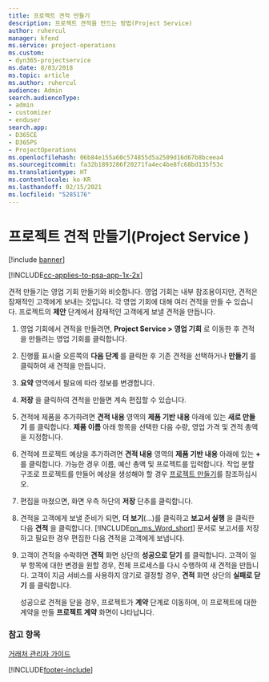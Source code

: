 ```yaml
---
title: 프로젝트 견적 만들기
description: 프로젝트 견적을 만드는 방법(Project Service)
author: ruhercul
manager: kfend
ms.service: project-operations
ms.custom:
- dyn365-projectservice
ms.date: 8/03/2018
ms.topic: article
ms.author: ruhercul
audience: Admin
search.audienceType:
- admin
- customizer
- enduser
search.app:
- D365CE
- D365PS
- ProjectOperations
ms.openlocfilehash: 06b84e155a60c574855d5a2509d16d67b8bceea4
ms.sourcegitcommit: fa32b1893286f20271fa4ec4be8fc68bd135f53c
ms.translationtype: HT
ms.contentlocale: ko-KR
ms.lasthandoff: 02/15/2021
ms.locfileid: "5285176"
---
```

# <a name="create-a-project-quote-project-service"></a>프로젝트 견적 만들기(Project Service )

[!include [banner](../includes/psa-now-project-operations.md)]

[!INCLUDE[cc-applies-to-psa-app-1x-2x](../includes/cc-applies-to-psa-app-1x-2x.md)]

견적 만들기는 영업 기회 만들기와 비슷합니다. 영업 기회는 내부 참조용이지만, 견적은 잠재적인 고객에게 보내는 것입니다. 각 영업 기회에 대해 여러 견적을 만들 수 있습니다. 프로젝트의 **제안** 단계에서 잠재적인 고객에게 보낼 견적을 만듭니다.  
  
1. 영업 기회에서 견적을 만들려면, **Project Service > 영업 기회** 로 이동한 후 견적을 만들려는 영업 기회를 클릭합니다.  
  
2. 진행률 표시줄 오른쪽의 **다음 단계** 를 클릭한 후 기존 견적을 선택하거나 **만들기** 를 클릭하여 새 견적을 만듭니다.  
  
3. **요약** 영역에서 필요에 따라 정보를 변경합니다.  
  
4. **저장** 을 클릭하여 견적을 만들면 계속 편집할 수 있습니다.  
  
5. 견적에 제품을 추가하려면 **견적 내용** 영역의 **제품 기반 내용** 아래에 있는 **새로 만들기** 를 클릭합니다. **제품 이름** 아래 항목을 선택한 다음 수량, 영업 가격 및 견적 총액을 지정합니다.  
  
6. 견적에 프로젝트 예상을 추가하려면 **견적 내용** 영역의 **제품 기반 내용** 아래에 있는 **+** 를 클릭합니다. 가능한 경우 이름, 예산 총액 및 프로젝트를 입력합니다. 작업 분할 구조로 프로젝트를 만들어 예상을 생성해야 할 경우 [프로젝트 만들기](../psa/create-project.md)를 참조하십시오.  
  
7. 편집을 마쳤으면, 화면 우측 하단의 **저장** 단추를 클릭합니다.  
  
8. 견적을 고객에게 보낼 준비가 되면, **더 보기**(...)를 클릭하고 **보고서 실행** 을 클릭한 다음 **견적** 을 클릭합니다. [!INCLUDE[pn_ms_Word_short](../includes/pn-ms-word-short.md)] 문서로 보고서를 저장하고 필요한 경우 편집한 다음 견적을 고객에게 보냅니다.  
  
9. 고객이 견적을 수락하면 **견적** 화면 상단의 **성공으로 닫기** 를 클릭합니다. 고객이 일부 항목에 대한 변경을 원할 경우, 전체 프로세스를 다시 수행하여 새 견적을 만듭니다. 고객이 지금 서비스를 사용하지 않기로 결정할 경우, **견적** 화면 상단의 **실패로 닫기** 를 클릭합니다.  
  
   성공으로 견적을 닫을 경우, 프로젝트가 **계약** 단계로 이동하며, 이 프로젝트에 대한 계약을 만들 **프로젝트 계약** 화면이 나타납니다.  
  
### <a name="see-also"></a>참고 항목  
 [거래처 관리자 가이드](../psa/account-manager-guide.md)


[!INCLUDE[footer-include](../includes/footer-banner.md)]